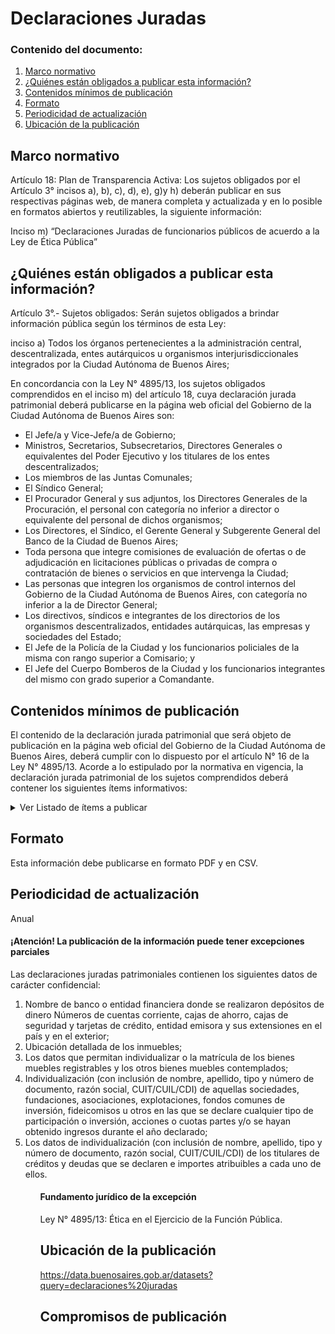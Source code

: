 <h1> Declaraciones Juradas</h2> 
<h3>  Contenido del documento: </h3> 
<ol>
 <li><a href="#marco">Marco normativo</a></li>
 <li><a href="#obligados">¿Quiénes están obligados a publicar esta información?</a></li>
 <li><a href="#contenidos">Contenidos mínimos de publicación</a></li>
 <li><a href="#formato">Formato</a></li>
 <li><a href="#perio">Periodicidad de actualización</a></li>
 <li><a href="#ubicacion">Ubicación de la publicación</a></li>
  
 
</ol>
 
<h2 id="marco">Marco normativo</h2>  
<p>
Artículo 18: Plan de Transparencia Activa: Los sujetos obligados por el Artículo 3° incisos a), b), c), d), e), g)y h) deberán publicar en sus respectivas páginas web, de manera completa y actualizada y en lo posible en formatos abiertos y reutilizables, la siguiente información:

Inciso m) “Declaraciones Juradas de funcionarios públicos de acuerdo a la Ley de Ética Pública”

</p>
<h2 id="obligados"> ¿Quiénes están obligados a publicar esta información?</h2> 
<p>
Artículo 3°.- Sujetos obligados: Serán sujetos obligados a brindar información pública según los términos de esta Ley:

inciso a) Todos los órganos pertenecientes a la administración central, descentralizada, entes autárquicos u organismos interjurisdiccionales integrados por la Ciudad Autónoma de Buenos Aires;

En concordancia con la Ley N° 4895/13, los sujetos obligados comprendidos en el inciso m) del artículo 18, cuya declaración jurada patrimonial deberá publicarse en la página web oficial del Gobierno de la Ciudad Autónoma de Buenos Aires son: 
 
<ul>
  <li>El Jefe/a y Vice-Jefe/a de Gobierno; </li>
<li>Ministros, Secretarios, Subsecretarios, Directores Generales o equivalentes del Poder Ejecutivo y los titulares de los entes descentralizados;</li>
<li>Los miembros de las Juntas Comunales;</li>
<li>El Síndico General;</li>
<li>El Procurador General y sus adjuntos, los Directores Generales de la Procuración, el personal con categoría no inferior a director o equivalente del personal de dichos organismos;</li>
<li>Los Directores, el Síndico, el Gerente General y Subgerente General del Banco de la Ciudad de Buenos Aires;</li>
<li>Toda persona que integre comisiones de evaluación de ofertas o de adjudicación en licitaciones públicas o privadas de compra o contratación de bienes o servicios en que intervenga la Ciudad;</li>
<li>Las personas que integren los organismos de control internos del Gobierno de la Ciudad Autónoma de Buenos Aires, con categoría no inferior a la de Director General;</li>
<li>Los directivos, síndicos e integrantes de los directorios de los organismos descentralizados, entidades autárquicas, las empresas y sociedades del Estado; </li>
<li>El Jefe de la Policía de la Ciudad y los funcionarios policiales de la misma con rango superior a Comisario; y </li>
<li>El Jefe del Cuerpo Bomberos de la Ciudad y los funcionarios integrantes del mismo con grado superior a Comandante. </li>
</ul>


</p>


<h2 id="contenidos"> Contenidos mínimos de publicación </h2> 
<p>El contenido de la declaración jurada patrimonial que será objeto de publicación en la página web oficial del Gobierno de la Ciudad Autónoma de Buenos Aires, deberá cumplir con lo dispuesto por el artículo N° 16 de la Ley N° 4895/13. Acorde a lo estipulado por la normativa en vigencia, la declaración jurada patrimonial de los sujetos comprendidos deberá contener los siguientes ítems informativos: 

</p>
<details><summary> Ver Listado de ítems a publicar </summary>
<p>
<ul>

<li>Bienes inmuebles, y las mejoras que se hayan realizado sobre los mismos. Deberá consignarse: valor, fecha de adquisición, y origen de los fondos aplicados a cada adquisición;</li>
<li>Bienes muebles registrables. Deberá consignarse: valor, fecha de adquisición, y origen de los fondos aplicados a cada adquisición;</li>
<li>Otros bienes muebles que tengan un valor individual superior a diez mil (10.000) unidades fijas de compra o que determinados en su conjunto superen las cuarenta mil (40.000) unidades fijas de compra, conforme a la Ley 2095. Deberá consignarse: valor, fecha de adquisición, y origen de los fondos aplicados a cada adquisición; </li>
<li>Bienes inmuebles y bienes muebles registrables de los que no siendo titulares de dominio o propietarios los obligados, tengan la posesión, tenencia, uso, goce, usufructo por cualquier título, motivo o causa. En este caso deberán detallarse datos personales completos de los titulares de dominio o propietarios; título, motivo o causa por el que se poseen, usan, gozan o usufructúan los bienes; tiempo, plazo o período de uso; si se ostentan a título gratuito u oneroso y cualquier otra circunstancia conducente a esclarecer la relación de los obligados con los bienes. Adicionalmente deberá consignarse: valor, fecha de adquisición de los bienes, y origen de los fondos aplicados a cada adquisición;</li>
<li>Capital invertido en títulos de crédito, acciones y demás valores cotizables o no en bolsa, o en explotaciones personales o societarias;</li>
<li>Monto de los depósitos en bancos u otras entidades financieras, de ahorro, de inversión y provisionales, nacionales o extranjeras, con indicación del país de radicación de las cuentas, tenencias de dinero en efectivo en moneda nacional o extranjera.</li>
<li>Créditos y deudas hipotecarias, prendarias o comunes;</li>
<li>Ingresos derivados del trabajo en relación de dependencia o del ejercicio de actividades independientes o profesionales;</li>
<li>Ingresos derivados de rentas o de sistemas previsionales;</li>
<li>Importe total anual de los ingresos, de cualquier tipo, que se verificaron durante el año que se declara;</li>
<li>Monto de los bienes o fondos involucrados en los fideicomisos de los que participe como fideicomitente o fideicomisario o beneficiario;</li>
<li>Cualquier otro tipo de ingreso anual, especificando su origen;</li>
<li>Antecedentes laborales y profesionales de los últimos dos años, sean o no rentados, incluyendo los que realizare al momento de su designación de los funcionarios mencionados en el título i)) cuyo acceso a la función no sea un resultado directo del sufragio universal.
</li>


</ul>
</p>
</details>

<h2 id="formato"> Formato </h2>
<p>
Esta información debe publicarse en formato PDF y en CSV.

</p>
<h2 id="perio"> Periodicidad de actualización</h2>
<p>Anual</p>

<h4>¡Atención! La publicación de la información puede tener excepciones parciales
</h4>
 <p>Las declaraciones juradas patrimoniales contienen los siguientes datos de carácter confidencial: 
<ol>
<li>Nombre de banco o entidad financiera donde se realizaron depósitos de dinero
Números de cuentas corriente, cajas de ahorro, cajas de seguridad y tarjetas de crédito, entidad emisora y sus extensiones en el país y en el exterior;</li>
<li>Ubicación detallada de los inmuebles;</li>
<li>Los datos que permitan individualizar o la matrícula de los bienes muebles registrables y los otros bienes muebles contemplados;</li>
  <li>Individualización (con inclusión de nombre, apellido, tipo y número de documento, razón social, CUIT/CUIL/CDI) de aquellas sociedades, fundaciones, asociaciones, explotaciones, fondos comunes de inversión, fideicomisos u otros en las que se declare cualquier tipo de participación o inversión, acciones o cuotas partes y/o se hayan obtenido ingresos durante el año declarado;</li>
<li>Los datos de individualización (con inclusión de nombre, apellido, tipo y número de documento, razón social, CUIT/CUIL/CDI) de los titulares de créditos y deudas que se declaren e importes atribuibles a cada uno de ellos.</li>

 <ol></p>

<h4>Fundamento jurídico de la excepción</h4>

<p>Ley N° 4895/13: Ética en el Ejercicio de la Función Pública. </p>

<h2 id="ubicacion"> Ubicación de la publicación</h2>
<p>
<a href="https://data.buenosaires.gob.ar/datasets?query=declaraciones%20juradas">https://data.buenosaires.gob.ar/datasets?query=declaraciones%20juradas </a>

 </br>

</p>

<h2 id="compromisos">  Compromisos de publicación</h2>


